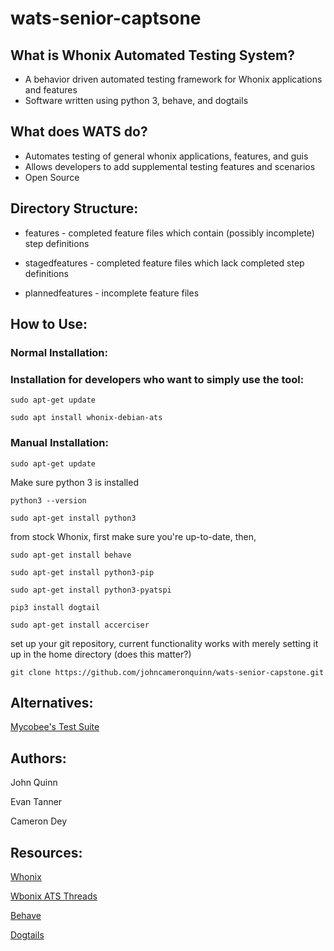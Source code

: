 # wats-senior-captsone

## What is Whonix Automated Testing System?
* A behavior driven automated testing framework for Whonix applications and features
* Software written using python 3, behave, and dogtails

## What does WATS do?
* Automates testing of general whonix applications, features, and guis
* Allows developers to add supplemental testing features and scenarios
* Open Source

## Directory Structure:

* features - completed feature files which contain (possibly incomplete) step definitions

* stagedfeatures - completed feature files which lack completed step definitions

* plannedfeatures - incomplete feature files

## How to Use:

### Normal Installation:

### Installation for developers who want to simply use the tool:

`sudo apt-get update`

`sudo apt install whonix-debian-ats`

### Manual Installation:

`sudo apt-get update`

Make sure python 3 is installed

`python3 --version`

`sudo apt-get install python3`

from stock Whonix, first make sure you're up-to-date, then,

`sudo apt-get install behave`

`sudo apt-get install python3-pip`

`sudo apt-get install python3-pyatspi`

`pip3 install dogtail` 

`sudo apt-get install accerciser`

set up your git repository, current functionality works with merely setting it up in the home directory (does this matter?)

`git clone https://github.com/johncameronquinn/wats-senior-capstone.git`

## Alternatives:
[Mycobee's Test Suite](https://github.com/Mycobee/whonix_automated_test_suite)


## Authors:

John Quinn

Evan Tanner

Cameron Dey

## Resources:
[Whonix](https://www.whonix.org)

[Wbonix ATS Threads](https://www.whonix.org/wiki/Dev/Automated_Tests)

[Behave](https://behave.readthedocs.io/en/latest/)

[Dogtails](https://wiki.ubuntu.com/Testing/Automation/DogtailTutorial)


